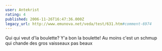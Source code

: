 ```yaml
---
user: Antekrist
rating: 4
published: 2006-11-26T16:47:36.000Z
legacy_url: http://www.emunova.net/veda/test/631.htm#comment-6974
---
```

Qui qui veut d'la boulette? Y'a bon la boulette!
Au moins c'est un schmup qui chande des gros vaisseaux pas beaux